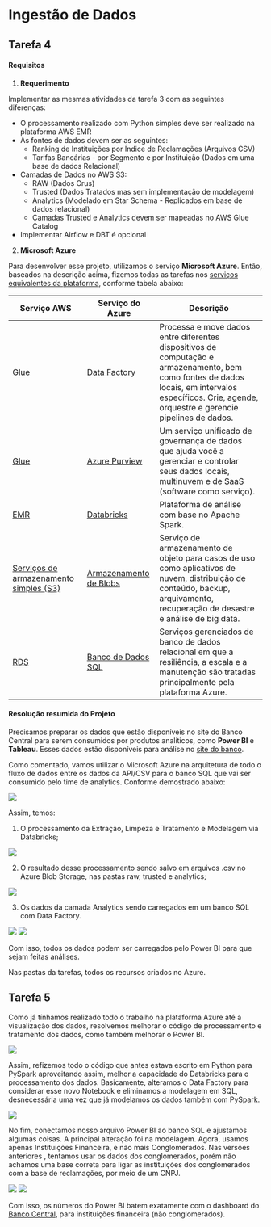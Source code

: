 



# Ingestão de Dados

## Tarefa 4

#### Requisitos

1. **Requerimento**

Implementar as mesmas atividades da tarefa 3 com as seguintes diferenças:
 - O processamento realizado com Python simples deve ser realizado na plataforma AWS EMR
 - As fontes de dados devem ser as seguintes:
	- Ranking de Instituições por Índice de Reclamações (Arquivos CSV)
	- Tarifas Bancárias - por Segmento e por Instituição (Dados em uma base de dados Relacional)
 - Camadas de Dados no AWS S3:
	 - RAW (Dados Crus)
	 - Trusted (Dados Tratados mas sem implementação de modelagem)
	 - Analytics (Modelado em Star Schema - Replicados em base de dados relacional)
	 - Camadas Trusted e Analytics devem ser mapeadas no AWS Glue Catalog
 - Implementar Airflow e DBT é opcional
 
2. **Microsoft Azure**

Para desenvolver esse projeto, utilizamos o serviço **Microsoft Azure**. Então, baseados na descrição acima, fizemos todas as tarefas nos [serviços equivalentes da plataforma](https://docs.microsoft.com/pt-br/azure/architecture/aws-professional/services), conforme tabela abaixo:

|  Serviço AWS | Serviço do Azure | Descrição |
|--|--|--|
|[Glue](https://aws.amazon.com/glue)  | [Data Factory](https://azure.microsoft.com/services/data-factory) |Processa e move dados entre diferentes dispositivos de computação e armazenamento, bem como fontes de dados locais, em intervalos específicos. Crie, agende, orquestre e gerencie pipelines de dados. |
| [Glue](https://aws.amazon.com/glue)| [Azure Purview](https://azure.microsoft.com/services/purview)|Um serviço unificado de governança de dados que ajuda você a gerenciar e controlar seus dados locais, multinuvem e de SaaS (software como serviço).
| [EMR](https://aws.amazon.com/emr) | [Databricks](https://azure.microsoft.com/services/databricks) | Plataforma de análise com base no Apache Spark.
|[Serviços de armazenamento simples (S3)](https://aws.amazon.com/s3/) | [Armazenamento de Blobs](https://docs.microsoft.com/pt-br/azure/storage/blobs/storage-blobs-introduction) | Serviço de armazenamento de objeto para casos de uso como aplicativos de nuvem, distribuição de conteúdo, backup, arquivamento, recuperação de desastre e análise de big data.
|  [RDS](https://aws.amazon.com/rds) | [Banco de Dados SQL](https://azure.microsoft.com/services/sql-database)  | Serviços gerenciados de banco de dados relacional em que a resiliência, a escala e a manutenção são tratadas principalmente pela plataforma Azure.




#### Resolução resumida do Projeto

Precisamos preparar os dados que estão disponíveis no site do Banco Central para serem consumidos por produtos analíticos, como **Power BI** e **Tableau**.  Esses dados estão disponíveis para análise no [site do banco](https://www.bcb.gov.br/estabilidadefinanceira/tarifas_bancarias).

Como comentado, vamos utilizar o Microsoft Azure na arquitetura de todo o fluxo de dados entre os dados da API/CSV para o banco SQL que vai ser consumido pelo time de analytics. Conforme demostrado abaixo:

<img src="tarefa 4/imagens/esquema de dados.png" />

Assim, temos:

 1. O processamento da Extração, Limpeza e Tratamento e Modelagem via Databricks;
 
 <img src="tarefa 4/imagens/databricks.png" />

 2. O resultado desse processamento sendo salvo em arquivos .csv no Azure Blob Storage, nas pastas raw, trusted e analytics;

 <img src="tarefa 4/imagens/blob storage.png" />


 3. Os dados da camada Analytics sendo carregados em um banco SQL com Data Factory.   

 <img src="tarefa 4/imagens/carregamento dos dados.png" />

 <img src="tarefa 4/imagens/sql.png" />

Com isso, todos os dados podem ser carregados pelo Power BI para que sejam feitas análises.

Nas pastas da tarefas, todos os recursos criados no Azure.

## Tarefa 5

Como já tínhamos realizado todo o trabalho na plataforma Azure até a visualização dos dados, resolvemos melhorar o código de processamento e tratamento dos dados, como também melhorar o Power BI.

 <img src="tarefa 5/imagens/novo_datawrangling_pyspark.png" />

Assim, refizemos todo o código que antes estava escrito em Python para PySpark aproveitando assim, melhor a capacidade do Databricks para o processamento dos dados.
Basicamente, alteramos o Data Factory para considerar esse novo Notebook e eliminamos a modelagem em SQL, desnecessária uma vez que já modelamos os dados também com PySpark.

 <img src="tarefa 5/imagens/pipeline_tarefa5.png" />

No fim, conectamos nosso arquivo Power BI ao banco SQL e ajustamos algumas coisas. A principal alteração foi na modelagem. Agora, usamos apenas Instituições Financeira, e não mais Conglomerados. 
Nas versões anteriores , tentamos usar os dados dos conglomerados, porém não achamos uma base correta para ligar as instituições dos conglomerados com a base de reclamações, por meio de um CNPJ.

 <img src="tarefa 5/imagens/powerbi.png" />
 <img src="tarefa 5/imagens/rnk_gov.png" />


Com isso, os números do Power BI batem exatamente com o dashboard do [Banco Central](https://www.bcb.gov.br/estabilidadefinanceira/rankingreclamacoes), para instituições financeira (não conglomerados).

